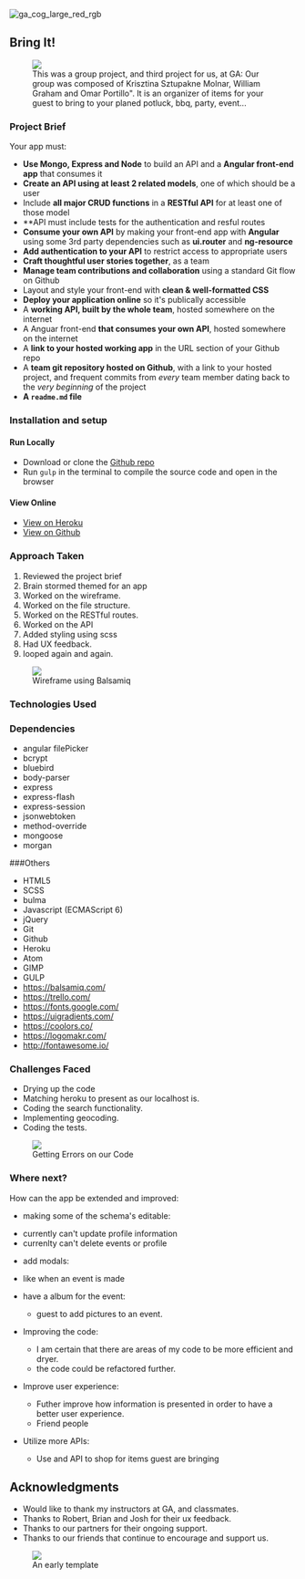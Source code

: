 ![ga_cog_large_red_rgb](https://cloud.githubusercontent.com/assets/40461/8183776/469f976e-1432-11e5-8199-6ac91363302b.png)

## Bring It!

<figure>
  <a href="#"><img src="./src/assets/images/projectphotos/eventview.png"></a>
  <figcaption>This was a group project, and third project for us, at GA:  Our group was composed of Krisztina Sztupakne Molnar, William Graham and Omar Portillo". It is an organizer of items for your guest to bring to your planed potluck, bbq, party, event...
  </figcaption>
</figure>

### Project Brief

Your app must:

* **Use Mongo, Express and Node** to build an API and a **Angular front-end app** that consumes it
* **Create an API using at least 2 related models**, one of which should be a user
* Include **all major CRUD functions** in a **RESTful API** for at least one of those model
* **API must include tests for the authentication and resful routes
* **Consume your own API** by making your front-end app with **Angular** using some 3rd party dependencies such as **ui.router** and **ng-resource**
* **Add authentication to your API** to restrict access to appropriate users
* **Craft thoughtful user stories together**, as a team
* **Manage team contributions and collaboration** using a standard Git flow on Github
* Layout and style your front-end with **clean & well-formatted CSS**
* **Deploy your application online** so it's publically accessible
* A **working API, built by the whole team**, hosted somewhere on the internet
* A Anguar front-end **that consumes your own API**, hosted somewhere on the internet
* A **link to your hosted working app** in the URL section of your Github repo
* A **team git repository hosted on Github**, with a link to your hosted project, and frequent commits from _every_ team member dating back to the _very beginning_ of the project
* **A ``readme.md`` file**

### [](https://github.com/weresquirrel/WDI-third-PROJECT#setup)Installation and setup

#### Run Locally
- Download or clone the [Github repo](https://github.com/weresquirrel/WDI-third-PROJECT)
- Run `gulp` in the terminal to compile the source code and open in the browser

#### View Online
- [View on Heroku](https://bringit204.herokuapp.com/)
- [View on Github](https://github.com/weresquirrel/WDI-GROUP-PROJECT)

### [](https://github.com/weresquirrel/WDI-GROUP-PROJECT#approach-taken)Approach Taken

1. Reviewed the project brief
2. Brain stormed themed for an app
3. Worked on the wireframe.
4. Worked on the file structure.
5. Worked on the RESTful routes.
6. Worked on the API
7. Added styling using scss
8. Had UX feedback.
9. looped again and again.

<figure>
  <a href="#"><img src="./src/assets/images/projectphotos/wireframe.png"></a>
  <figcaption>Wireframe using Balsamiq</figcaption>
</figure>

### [](https://github.com/weresquirrel/WDI-third-PROJECT#technologies-used)Technologies Used

### [](https://github.com/omrprt/wdi-third-project#dependencies)Dependencies
- angular filePicker
- bcrypt
- bluebird
- body-parser
- express
- express-flash
- express-session
- jsonwebtoken
- method-override
- mongoose
- morgan

###Others

- HTML5
- SCSS
- bulma
- Javascript (ECMAScript 6)
- jQuery
- Git
- Github
- Heroku
- Atom
- GIMP
- GULP
- https://balsamiq.com/
- https://trello.com/
- https://fonts.google.com/
- https://uigradients.com/
- https://coolors.co/
- https://logomakr.com/
- http://fontawesome.io/

### [](https://github.com/weresquirrel/WDI-third-PROJECT#challenges-faced)Challenges Faced

- Drying up the code
- Matching heroku to present as our localhost is.
- Coding the search functionality.
- Implementing geocoding.
- Coding the tests.


<figure>
  <a href="#"><img src="./src/assets/images/projectphotos/testerrors.png"></a>
  <figcaption>Getting Errors on our Code</figcaption>
</figure>

### [](https://github.com/weresquirrel/wdi-third-project#where-next)Where next?

How can the app be extended and improved:

- making some of the schema's editable:
 * currently can't update profile information
 * currenlty can't delete events or profile

- add modals:
 * like when an event is made

- have a album for the event:
  * guest to add pictures to an event.

- Improving the code:
  * I am certain that there are areas of my code to be more efficient and dryer.
  * the code could be refactored further.

- Improve user experience:
  * Futher improve how information is presented in order to have a better user experience.
  * Friend people

- Utilize more APIs:
  * Use and API to shop for items guest are bringing

## Acknowledgments
* Would like to thank my instructors at GA, and classmates.
* Thanks to Robert, Brian and Josh for their ux feedback.
* Thanks to our partners for their ongoing support.
* Thanks to our friends that continue to encourage and support us.

<figure>
  <a href="#"><img src="./src/assets/images/projectphotos/eventshowpre.png"></a>
  <figcaption>An early template</figcaption>
</figure>
